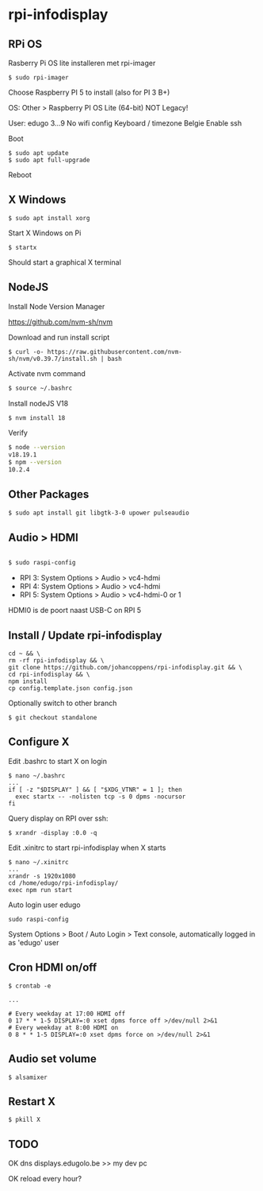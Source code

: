 # rpi-infodisplay

## RPi OS

Rasberry Pi OS lite installeren met rpi-imager

```
$ sudo rpi-imager
```

Choose Raspberry PI 5 to install (also for PI 3 B+)

OS: Other > Raspberry PI OS Lite (64-bit) NOT Legacy!

User: edugo 3...9
No wifi config
Keyboard / timezone Belgie
Enable ssh

Boot

```
$ sudo apt update
$ sudo apt full-upgrade

```

Reboot

## X Windows

```
$ sudo apt install xorg
```

Start X Windows on Pi

```
$ startx
```

Should start a graphical X terminal

## NodeJS

Install Node Version Manager

https://github.com/nvm-sh/nvm

Download and run install script

```
$ curl -o- https://raw.githubusercontent.com/nvm-sh/nvm/v0.39.7/install.sh | bash
```

Activate nvm command

```sh
$ source ~/.bashrc
```

Install nodeJS V18

```sh
$ nvm install 18
```

Verify

```sh
$ node --version
v18.19.1
$ npm --version
10.2.4
```

## Other Packages

```sh
$ sudo apt install git libgtk-3-0 upower pulseaudio
```

## Audio > HDMI

```sh

$ sudo raspi-config

```

- RPI 3: System Options > Audio > vc4-hdmi
- RPI 4: System Options > Audio > vc4-hdmi
- RPI 5: System Options > Audio > vc4-hdmi-0 or 1

HDMI0 is de poort naast USB-C on RPI 5

## Install / Update rpi-infodisplay

```
cd ~ && \
rm -rf rpi-infodisplay && \
git clone https://github.com/johancoppens/rpi-infodisplay.git && \
cd rpi-infodisplay && \
npm install
cp config.template.json config.json

```

Optionally switch to other branch

```
$ git checkout standalone

```

## Configure X

Edit .bashrc to start X on login

```
$ nano ~/.bashrc
...
if [ -z "$DISPLAY" ] && [ "$XDG_VTNR" = 1 ]; then
  exec startx -- -nolisten tcp -s 0 dpms -nocursor
fi

```

Query display on RPI over ssh:

```
$ xrandr -display :0.0 -q

```

Edit .xinitrc to start rpi-infodisplay when X starts

```
$ nano ~/.xinitrc
...
xrandr -s 1920x1080
cd /home/edugo/rpi-infodisplay/
exec npm run start
```

Auto login user edugo

```
sudo raspi-config
```

System Options > Boot / Auto Login > Text console, automatically logged in as 'edugo' user

## Cron HDMI on/off

```
$ crontab -e

...

# Every weekday at 17:00 HDMI off
0 17 * * 1-5 DISPLAY=:0 xset dpms force off >/dev/null 2>&1
# Every weekday at 8:00 HDMI on
0 8 * * 1-5 DISPLAY=:0 xset dpms force on >/dev/null 2>&1
```

## Audio set volume

```
$ alsamixer
```

## Restart X

```
$ pkill X
```

## TODO

<!-- show info at boot for 15 secs -->

<!-- toggle info naar show 15 secs -->

OK dns displays.edugolo.be >> my dev pc

OK reload every hour?
